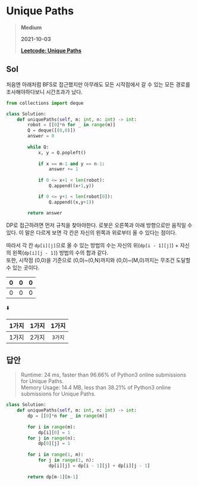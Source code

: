 # Unique Paths
> **Medium**
>
> **2021-10-03**
>
> **[Leetcode: Unique Paths](https://leetcode.com/problems/unique-paths)**


## Sol
처음엔 아래처럼 BFS로 접근했지만 아무래도 모든 시작점에서 갈 수 있는 모든 경로를 조사해야하다보니 시간초과가 났다.
```python
from collections import deque

class Solution:
    def uniquePaths(self, m: int, n: int) -> int:
        robot = [[0]*n for _ in range(m)]
        Q = deque([(0,0)])
        answer = 0
        
        while Q:
            x, y = Q.popleft()
            
            if x == m-1 and y == n-1:
                answer += 1
                
            if 0 <= x+1 < len(robot):
                Q.append((x+1,y))

            if 0 <= y+1 < len(robot[0]):
                Q.append((x,y+1))

        return answer
```

DP로 접근하려면 먼저 규칙을 찾아야한다. 로봇은 오른쪽과 아래 방향으로만 움직일 수 있다. 이 말은 다르게 보면 각 칸은 자신의 왼쪽과 위로부터 올 수 있다는 점이다.

따라서 각 칸 `dp[i][j]`으로 올 수 있는 방법의 수는 자신의 위(`dp[i - 1][j]`) + 자신의 왼쪽(`dp[i][j - 1]`) 방법의 수의 합과 같다.   
또한, 시작점 (0,0)을 기준으로 (0,0)~(0,N)까지와 (0,0)~(M,0)까지는 무조건 도달할 수 있는 곳이다.

|0|0|0|
|:--:|:--:|:--:|
|0|0|0|

⬇️

|1가지|1가지|1가지|
|:--:|:--:|:--:|
|1가지|2가지|`3가지`|


## 답안
> Runtime: 24 ms, faster than 96.66% of Python3 online submissions for Unique Paths.  
> Memory Usage: 14.4 MB, less than 38.21% of Python3 online submissions for Unique Paths.
```python
class Solution:
    def uniquePaths(self, m: int, n: int) -> int:
        dp = [[0]*n for _ in range(m)]
        
        for i in range(m):
            dp[i][0] = 1
        for j in range(n):
            dp[0][j] = 1
        
        for i in range(1, m):
            for j in range(1, n):
                dp[i][j] = dp[i - 1][j] + dp[i][j - 1]
                
        return dp[m-1][n-1]
```